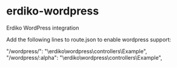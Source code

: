 erdiko-wordpress
================

Erdiko WordPress integration

Add the following lines to route.json to enable wordpress support:

"/wordpress/": "\erdiko\wordpress\controllers\Example",
"/wordpress/:alpha": "\erdiko\wordpress\controllers\Example",
